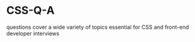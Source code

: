 # CSS-Q-A
questions cover a wide variety of topics essential for CSS and front-end developer interviews

